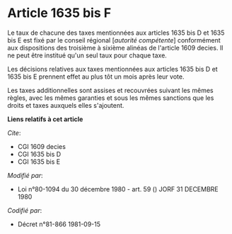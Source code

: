 # Article 1635 bis F

Le taux de chacune des taxes mentionnées aux articles 1635 bis D et 1635 bis E est fixé par le conseil régional [*autorité
compétente*] conformément aux dispositions des troisième à sixième alinéas de l'article 1609 decies. Il ne peut être institué
qu'un seul taux pour chaque taxe.

Les décisions relatives aux taxes mentionnées aux articles 1635 bis D et 1635 bis E prennent effet au plus tôt un mois après
leur vote.

Les taxes additionnelles sont assises et recouvrées suivant les mêmes règles, avec les mêmes garanties et sous les mêmes
sanctions que les droits et taxes auxquels elles s'ajoutent.

**Liens relatifs à cet article**

_Cite_:

  - CGI 1609 decies
  - CGI 1635 bis D
  - CGI 1635 bis E

_Modifié par_:

  - Loi n°80-1094 du 30 décembre 1980 - art. 59 () JORF 31 DECEMBRE 1980

_Codifié par_:

  - Décret n°81-866 1981-09-15

